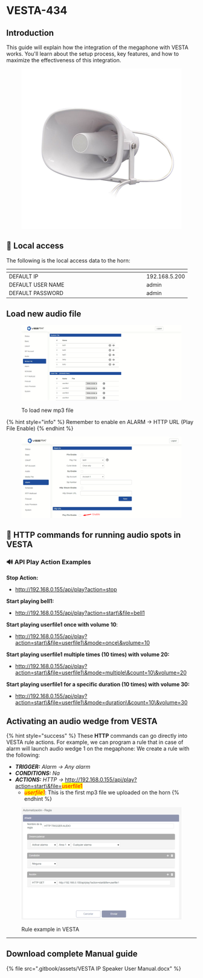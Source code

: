 # VESTA-434

## Introduction

This guide will explain how the integration of the megaphone with VESTA works. You'll learn about the setup process, key features, and how to maximize the effectiveness of this integration.

<figure><img src=".gitbook/assets/image (3) (1) (1) (1) (1) (1) (1) (1) (1) (1) (1) (1) (1) (1) (1) (1) (1) (1) (1) (1) (1) (1) (1) (1) (1) (1) (1) (1).png" alt=""><figcaption></figcaption></figure>

## 🔐 Local access

The following is the local access data to the horn:

<table data-header-hidden><thead><tr><th width="350"></th><th></th></tr></thead><tbody><tr><td>DEFAULT IP</td><td>192.168.5.200</td></tr><tr><td>DEFAULT USER NAME</td><td>admin</td></tr><tr><td>DEFAULT PASSWORD</td><td>admin</td></tr></tbody></table>

## Load new audio file

<figure><img src=".gitbook/assets/image (2) (1) (1) (1) (1) (1) (1) (1) (1) (1) (1) (1) (1) (1) (1) (1) (1) (1) (1) (1) (1) (1) (1) (1) (1) (1) (1) (1) (1) (1) (1) (1) (1) (1) (1) (1).png" alt=""><figcaption><p>To load new mp3 file</p></figcaption></figure>



{% hint style="info" %}
Remember to enable en ALARM -> HTTP URL (Play File Enable)
{% endhint %}

<figure><img src=".gitbook/assets/image (1) (1) (1) (1) (1) (1) (1) (1) (1) (1) (1) (1) (1) (1) (1) (1) (1) (1) (1) (1) (1) (1) (1) (1) (1) (1) (1) (1) (1) (1) (1) (1) (1) (1) (1) (1) (1) (1) (1) (1) (1) (1) (1) (1) (1) (1) (1) (1) (1) (1) (1) (1) (1).png" alt=""><figcaption></figcaption></figure>



## 📢 HTTP commands for running audio spots in VESTA

### 🔊 **API Play Action Examples**

**Stop Action:**&#x20;

* http://192.168.0.155/api/play?action=stop

**Start playing bell1:**&#x20;

* http://192.168.0.155/api/play?action=start\&file=bell1

**Start playing userfile1 once with volume 10**:&#x20;

* http://192.168.0.155/api/play?action=start\&file=userfile1\&mode=once\&volume=10

**Start playing userfile1 multiple times (10 times) with volume 20:**

* http://192.168.0.155/api/play?action=start\&file=userfile1\&mode=multiple\&count=10\&volume=20

**Start playing userfile1 for a specific duration (10 times) with volume 30:**&#x20;

* http://192.168.0.155/api/play?action=start\&file=userfile1\&mode=duration\&count=10\&volume=30

## Activating an audio wedge from VESTA

{% hint style="success" %}
These **HTTP** commands can go directly into VESTA rule actions. For example, we can program a rule that in case of alarm will launch audio wedge 1 on the megaphone: We create a rule with the following:&#x20;



* _**TRIGGER:** Alarm -> Any alarm_&#x20;
* _**CONDITIONS:** Na_&#x20;
* _**ACTIONS:** HTTP ->_ http://192.168.0.155/api/play?action=start\&file=<mark style="color:red;">userfile1</mark>
  * _<mark style="color:red;">userfile1</mark>_: This is the first mp3 file we uploaded on the horn
{% endhint %}

<figure><img src=".gitbook/assets/image (5) (1) (1) (1) (1) (1) (1) (1) (1) (1) (1) (1) (1) (1) (1) (1) (1) (1) (1) (1) (1).png" alt=""><figcaption><p>Rule example in VESTA</p></figcaption></figure>

***



## Download complete Manual guide

{% file src=".gitbook/assets/VESTA IP Speaker User Manual.docx" %}
